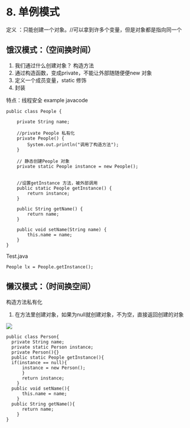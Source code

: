 # 8. 单例模式 
定义 ：只能创建一个对象。//可以拿到许多个变量，但是对象都是指向同一个

## 饿汉模式：（空间换时间）
1. 我们通过什么创建对象？ 构造方法
2. 通过构造函数，变成private，不能让外部随随便便new 对象
3. 定义一个成员变量，static 修饰
4. 封装

特点：线程安全
example javacode

    public class People {
    
        private String name;
    
        //private People 私有化
        private People() {
            System.out.println("调用了构造方法");
        }
    
        // 静态创建People 对象
        private static People instance = new People();
    
    
        //设置getInstance 方法，被外部调用
        public static People getInstance() {
            return instance;
        }
    
        public String getName() {
            return name;
        }
    
        public void setName(String name) {
            this.name = name;
        }
    }

Test.java

    People lx = People.getInstance();


## 懒汉模式：（时间换空间）

构造方法私有化

1. 在方法里创建对象，如果为null就创建对象，不为空，直接返回创建的对象


![](https://d2mxuefqeaa7sj.cloudfront.net/s_67D04A47CA70D521E69A5FBFEF906AB1FF8DDF699BF66A1A02F9E23C5C514B32_1537494715227_image.png)

    public class Person{
      private String name;
      private static Person instance;
      private Person(){}
      public static People getInstance(){
      if(instance == null){
          instance = new Person();
          }
          return instance;
        }
      public void setName(){
          this.name = name;
        }
      public String getName(){
          return name;
        }
    }

